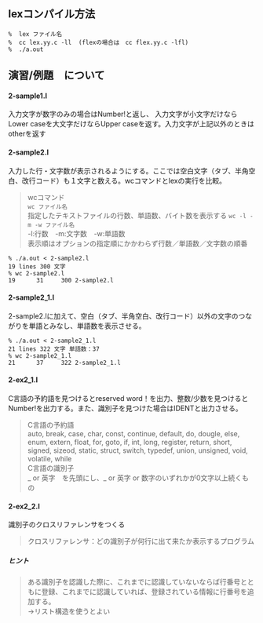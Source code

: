 ## lexコンパイル方法
```
%  lex ファイル名   
%  cc lex.yy.c -ll  (flexの場合は　cc flex.yy.c -lfl)
%  ./a.out   
```
## 演習/例題　について
#### 2-sample1.l
入力文字が数字のみの場合はNumber!と返し、 入力文字が小文字だけならLower caseを大文字だけならUpper caseを返す。入力文字が上記以外のときはotherを返す   
#### 2-sample2.l
入力した行・文字数が表示されるようにする。ここでは空白文字（タブ、半角空白、改行コード）も１文字と数える。wcコマンドとlexの実行を比較。

>wcコマンド   
`wc ファイル名`   
指定したテキストファイルの行数、単語数、バイト数を表示する
`wc -l -m -w ファイル名`   
-l:行数　-m:文字数　-w:単語数   
表示順はオプションの指定順にかかわらず行数／単語数／文字数の順番

```結果.
% ./a.out < 2-sample2.l
19 lines 300 文字
% wc 2-sample2.l
19      31     300 2-sample2.l
```
#### 2-sample2_1.l
2-sample2.lに加えて、空白（タブ、半角空白、改行コード）以外の文字のつながりを単語とみなし、単語数を表示させる。

```結果.
% ./a.out < 2-sample2_1.l
21 lines 322 文字 単語数：37
% wc 2-sample2_1.l
21      37     322 2-sample2_1.l
```
#### 2-ex2_1.l
C言語の予約語を見つけるとreserved word！を出力、整数/少数を見つけるとNumber!を出力する。また、識別子を見つけた場合はIDENTと出力させる。
>C言語の予約語   
auto, break, case, char, const, continue, default, do, dougle, else, enum, extern, float, for, goto, if, int, long, register, return, short, signed, sizeod, static, struct, switch, typedef, union, unsigned, void, volatile, while   
C言語の識別子   
_ or 英字　を先頭にし、_ or 英字 or 数字のいずれかが0文字以上続くもの

#### 2-ex2_2.l
識別子のクロスリファレンサをつくる
>クロスリファレンサ：どの識別子が何行に出て来たか表示するプログラム   
##### ヒント
>ある識別子を認識した際に、これまでに認識していないならば行番号とともに登録、これまでに認識していれば、登録されている情報に行番号を追加する。   
->リスト構造を使うとよい
